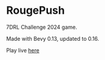 # RougePush

7DRL Challenge 2024 game.

Made with Bevy 0.13, updated to 0.16.

Play live [here](https://leinnan.github.io/rougepush/)

